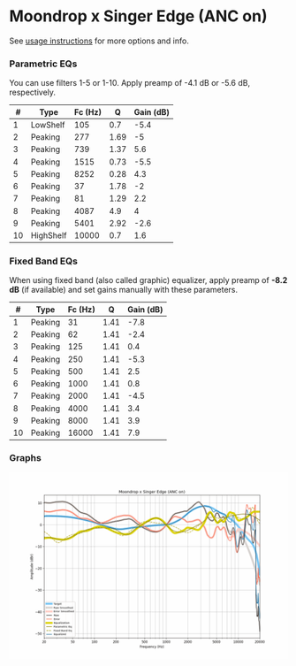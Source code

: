 # Moondrop x Singer Edge (ANC on)
See [usage instructions](https://github.com/jaakkopasanen/AutoEq#usage) for more options and info.

### Parametric EQs
You can use filters 1-5 or 1-10. Apply preamp of -4.1 dB or -5.6 dB, respectively.

|   # | Type      |   Fc (Hz) |    Q |   Gain (dB) |
|-----|-----------|-----------|------|-------------|
|   1 | LowShelf  |       105 | 0.7  |        -5.4 |
|   2 | Peaking   |       277 | 1.69 |        -5   |
|   3 | Peaking   |       739 | 1.37 |         5.6 |
|   4 | Peaking   |      1515 | 0.73 |        -5.5 |
|   5 | Peaking   |      8252 | 0.28 |         4.3 |
|   6 | Peaking   |        37 | 1.78 |        -2   |
|   7 | Peaking   |        81 | 1.29 |         2.2 |
|   8 | Peaking   |      4087 | 4.9  |         4   |
|   9 | Peaking   |      5401 | 2.92 |        -2.6 |
|  10 | HighShelf |     10000 | 0.7  |         1.6 |

### Fixed Band EQs
When using fixed band (also called graphic) equalizer, apply preamp of **-8.2 dB** (if available) and set gains manually with these parameters.

|   # | Type    |   Fc (Hz) |    Q |   Gain (dB) |
|-----|---------|-----------|------|-------------|
|   1 | Peaking |        31 | 1.41 |        -7.8 |
|   2 | Peaking |        62 | 1.41 |        -2.4 |
|   3 | Peaking |       125 | 1.41 |         0.4 |
|   4 | Peaking |       250 | 1.41 |        -5.3 |
|   5 | Peaking |       500 | 1.41 |         2.5 |
|   6 | Peaking |      1000 | 1.41 |         0.8 |
|   7 | Peaking |      2000 | 1.41 |        -4.5 |
|   8 | Peaking |      4000 | 1.41 |         3.4 |
|   9 | Peaking |      8000 | 1.41 |         3.9 |
|  10 | Peaking |     16000 | 1.41 |         7.9 |

### Graphs
![](./Moondrop%20x%20Singer%20Edge%20(ANC%20on).png)
